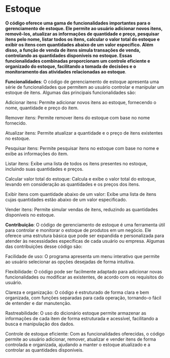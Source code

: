 # Estoque
**O código oferece uma gama de funcionalidades importantes para o gerenciamento de estoque. Ele permite ao usuário adicionar novos itens, removê-los, atualizar as informações de quantidade e preço, pesquisar itens pelo nome, listar todos os itens, calcular o valor total do estoque e exibir os itens com quantidades abaixo de um valor específico. Além disso, a função de venda de itens simula transações de venda, controlando as quantidades disponíveis no estoque. Essas funcionalidades combinadas proporcionam um controle eficiente e organizado do estoque, facilitando a tomada de decisões e o monitoramento das atividades relacionadas ao estoque**.

**Funcionalidades**: 
O código de gerenciamento de estoque apresenta uma série de funcionalidades que permitem ao usuário controlar e manipular um estoque de itens. Algumas das principais funcionalidades são:

Adicionar itens: Permite adicionar novos itens ao estoque, fornecendo o nome, quantidade e preço do item.

Remover itens: Permite remover itens do estoque com base no nome fornecido.

Atualizar itens: Permite atualizar a quantidade e o preço de itens existentes no estoque.

Pesquisar itens: Permite pesquisar itens no estoque com base no nome e exibe as informações do item.

Listar itens: Exibe uma lista de todos os itens presentes no estoque, incluindo suas quantidades e preços.

Calcular valor total do estoque: Calcula e exibe o valor total do estoque, levando em consideração as quantidades e os preços dos itens.

Exibir itens com quantidade abaixo de um valor: Exibe uma lista de itens cujas quantidades estão abaixo de um valor especificado.

Vender itens: Permite simular vendas de itens, reduzindo as quantidades disponíveis no estoque.

**Contribuição**: 
O código de gerenciamento de estoque é uma ferramenta útil para controlar e monitorar o estoque de produtos em um negócio. Ele oferece uma estrutura básica que pode ser expandida e personalizada para atender às necessidades específicas de cada usuário ou empresa. Algumas das contribuições desse código são:

Facilidade de uso: O programa apresenta um menu interativo que permite ao usuário selecionar as opções desejadas de forma intuitiva.

Flexibilidade: O código pode ser facilmente adaptado para adicionar novas funcionalidades ou modificar as existentes, de acordo com os requisitos do usuário.

Clareza e organização: O código é estruturado de forma clara e bem organizada, com funções separadas para cada operação, tornando-o fácil de entender e dar manutenção.

Rastreabilidade: O uso do dicionário estoque permite armazenar as informações de cada item de forma estruturada e acessível, facilitando a busca e manipulação dos dados.

Controle de estoque eficiente: Com as funcionalidades oferecidas, o código permite ao usuário adicionar, remover, atualizar e vender itens de forma controlada e organizada, ajudando a manter o estoque atualizado e a controlar as quantidades disponíveis.
